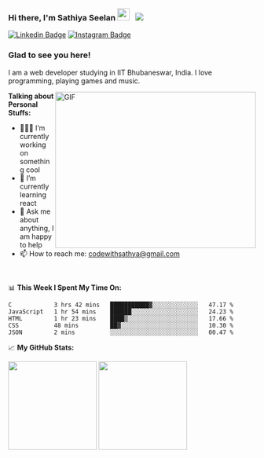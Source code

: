 ### Hi there, I'm Sathiya Seelan <img src="https://media.giphy.com/media/hvRJCLFzcasrR4ia7z/giphy.gif" width="25px"> &nbsp; ![](https://visitor-badge.glitch.me/badge?page_id=myselfsathya.myselfsathya)

[![Linkedin Badge](https://img.shields.io/badge/-LinkedIn-0e76a8?style=flat-square&logo=Linkedin&logoColor=white)](https://linkedin.com/in/myselfsathya)
[![Instagram Badge](https://img.shields.io/badge/-Instagram-e4405f?style=flat-square&logo=Instagram&logoColor=white)](https://instagram.com/myself_sathya/)

### Glad to see you here!

I am a web developer studying in IIT Bhubaneswar, India. I love programming, playing games and music.

<img align="right" alt="GIF" src="https://github.com/Gapur/Gapur/blob/master/coding.gif?raw=true" width="408" height="318" />

**Talking about Personal Stuffs:**

- 👨🏻‍💻 I’m currently working on something cool
- 🚀 I’m currently learning react
- 💬 Ask me about anything, I am happy to help
- 📫 How to reach me: codewithsathya@gmail.com

</br>

📊 **This Week I Spent My Time On:**

<!--START_SECTION:waka-->
```text
C            3 hrs 42 mins   ███████████▓░░░░░░░░░░░░░   47.17 % 
JavaScript   1 hr 54 mins    ██████░░░░░░░░░░░░░░░░░░░   24.23 % 
HTML         1 hr 23 mins    ████▒░░░░░░░░░░░░░░░░░░░░   17.66 % 
CSS          48 mins         ██▓░░░░░░░░░░░░░░░░░░░░░░   10.30 % 
JSON         2 mins          ░░░░░░░░░░░░░░░░░░░░░░░░░   00.47 % 
```
<!--END_SECTION:waka-->

📈 **My GitHub Stats:**

<p>
  <img height="180em" src="https://github-readme-stats.vercel.app/api?username=myselfsathya&show_icons=true&hide_border=true&&count_private=true&include_all_commits=true" />
  <img height="180em" src="https://github-readme-stats.vercel.app/api/top-langs/?username=myselfsathya&exclude_repo=KNN-Image-Classification&show_icons=true&hide_border=true&layout=compact&langs_count=8"/>
</p>

<!--
**myselfsathya/myselfsathya** is a ✨ _special_ ✨ repository because its `README.md` (this file) appears on your GitHub profile.

Here are some ideas to get you started:

- 🔭 I’m currently working on ...
- 🌱 I’m currently learning ...
- 👯 I’m looking to collaborate on ...
- 🤔 I’m looking for help with ...
- 💬 Ask me about ...
- 📫 How to reach me: ...
- 😄 Pronouns: ...
- ⚡ Fun fact: ...
-->
